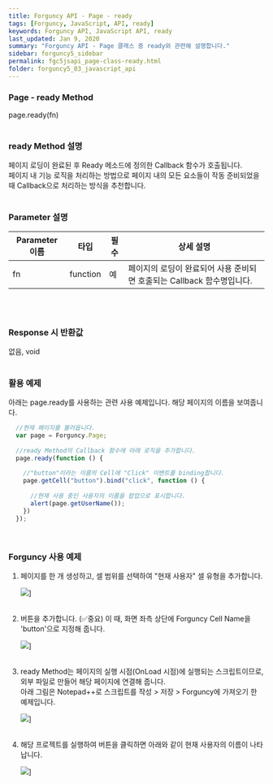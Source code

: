 ```yaml
---
title: Forguncy API - Page - ready
tags: [Forguncy, JavaScript, API, ready]
keywords: Forguncy API, JavaScript API, ready
last_updated: Jan 9, 2020
summary: "Forguncy API - Page 클래스 중 ready와 관련해 설명합니다."
sidebar: forguncy5_sidebar
permalink: fgc5jsapi_page-class-ready.html
folder: forguncy5_03_javascript_api
---
```


### Page - ready Method
page.ready(fn)
<br /><br />

### ready Method 설명
페이지 로딩이 완료된 후 Ready 메소드에 정의한 Callback 함수가 호출됩니다.<br />페이지 내 기능 로직을 처리하는 방법으로 페이지 내의 모든 요소들이 작동 준비되었을 때 Callback으로 처리하는 방식을 추천합니다.
<br /><br />

### Parameter 설명
| Parameter 이름 | 타입 | 필수 | 상세 설명 |
| --- | --- | --- | --- |
| fn | function | 예 | 페이지의 로딩이 완료되어 사용 준비되면 호출되는 Callback 함수명입니다. |
<br /><br />

### Response 시 반환값
없음, void
<br /><br />

### 활용 예제
아래는 page.ready를 사용하는 관련 사용 예제입니다. 해당 페이지의 이름을 보여줍니다.
<br />

~~~javascript
  //현재 페이지를 불러옵니다.
  var page = Forguncy.Page;
  
  //ready Method의 Callback 함수에 아래 로직을 추가합니다.
  page.ready(function () {
    
    //"button"이라는 이름의 Cell에 "Click" 이벤트를 binding합니다.
    page.getCell("button").bind("click", function () {
      
      //현재 사용 중인 사용자의 이름을 팝업으로 표시합니다.
      alert(page.getUserName());
    })
  });
~~~

<br />

### Forguncy 사용 예제

1. 페이지를 한 개 생성하고, 셀 범위를 선택하여 "현재 사용자" 셀 유형을 추가합니다.

    ![]({{site.url}}/images/forguncy5/ex-ss_page-ready01.png)]
    <br /><br />

2. 버튼을 추가합니다. (✅중요) 이 때, 화면 좌측 상단에 Forguncy Cell Name을 'button'으로 지정해 줍니다.

    ![]({{site.url}}/images/forguncy5/ex-ss_page-ready02.png)]
    <br /><br />

3. ready Method는 페이지의 실행 시점(OnLoad 시점)에 실행되는 스크립트이므로, 외부 파일로 만들어 해당 페이지에 연결해 줍니다.<br />
    아래 그림은 Notepad++로 스크립트를 작성 > 저장 > Forguncy에 가져오기 한 예제입니다.

    ![]({{site.url}}/images/forguncy5/ex-ss_page-ready03.png)]
    <br /><br />

4. 해당 프로젝트를 실행하여 버튼을 클릭하면 아래와 같이 현재 사용자의 이름이 나타납니다.

    ![]({{site.url}}/images/forguncy5/ex-ss_page-ready04.png)]

<br /><br />